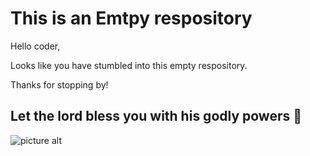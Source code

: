# This is an Emtpy respository
Hello coder, 

Looks like you have stumbled into this empty respository.

Thanks for stopping by! 


## Let the lord bless you with his godly powers :pray: ##
![picture alt](https://www.pcgamesn.com/wp-content/uploads/2018/10/gabe_newell_meme.jpg)
